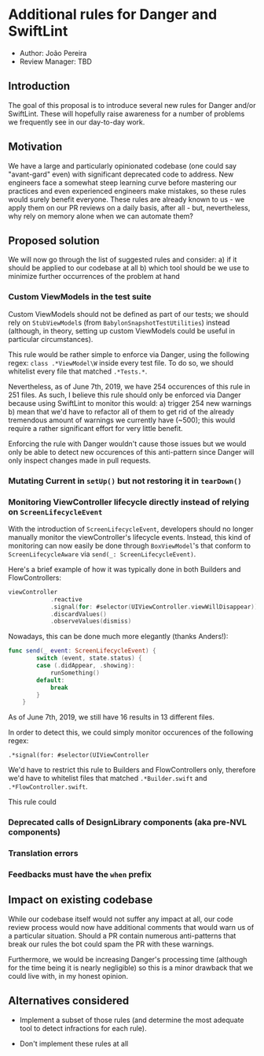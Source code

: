 # Additional rules for Danger and SwiftLint

* Author: João Pereira
* Review Manager: TBD

## Introduction

The goal of this proposal is to introduce several new rules for Danger and/or SwiftLint. These will hopefully raise awareness for a number of problems we frequently see in our day-to-day work.

## Motivation

We have a large and particularly opinionated codebase (one could say "avant-gard" even) with significant deprecated code to address.
New engineers face a somewhat steep learning curve before mastering our practices and even experienced engineers make mistakes, so these rules would surely benefit everyone. These rules are already known to us - we apply them on our PR reviews on a daily basis, after all - but, nevertheless, why rely on memory alone when we can automate them?

## Proposed solution

We will now go through the list of suggested rules and consider:
    a) if it should be applied to our codebase at all
    b) which tool should be we use to minimize further occurrences of the problem at hand

### Custom ViewModels in the test suite

Custom ViewModels should not be defined as part of our tests; we should rely on `StubViewModel`s (from `BabylonSnapshotTestUtilities`) instead (although, in theory, setting up custom ViewModels could be useful in particular circumstances).

This rule would be rather simple to enforce via Danger, using the following regex: `class .*ViewModel\W` inside every test file. 
To do so, we should whitelist every file that matched `.*Tests.*`.

Nevertheless, as of June 7th, 2019, we have 254 occurences of this rule in 251 files. 
As such, I believe this rule should only be enforced via Danger because using SwiftLint to monitor this would:
a) trigger 254 new warnings
b) mean that we'd have to refactor all of them to get rid of the already tremendous amount of warnings we currently have (~500); this would require a rather significant effort for very little benefit.

Enforcing the rule with Danger wouldn't cause those issues but we would only be able to detect new occurences of this anti-pattern since Danger will only inspect changes made in pull requests.

### Mutating Current in `setUp()` but not restoring it in `tearDown()`


### Monitoring ViewController lifecycle directly instead of relying on `ScreenLifecycleEvent`

With the introduction of `ScreenLifecycleEvent`, developers should no longer manually monitor the viewController's lifecycle events.
Instead, this kind of monitoring can now easily be done through `BoxViewModel`'s that conform to `ScreenLifecycleAware` via `send(_: ScreenLifecycleEvent)`.

Here's a brief example of how it was typically done in both Builders and FlowControllers:

```swift
viewController
            .reactive
            .signal(for: #selector(UIViewController.viewWillDisappear))
            .discardValues()
            .observeValues(dismiss)
```

Nowadays, this can be done much more elegantly (thanks Anders!):

```swift
func send(_ event: ScreenLifecycleEvent) {
        switch (event, state.status) {
        case (.didAppear, .showing):
            runSomething()
        default:
            break
        }
    }
```

As of June 7th, 2019, we still have 16 results in 13 different files.

In order to detect this, we could simply monitor occurences of the following regex:

`.*signal(for: #selector(UIViewController`

We'd have to restrict this rule to Builders and FlowControllers only, therefore we'd have to whitelist files that matched `.*Builder.swift` and `.*FlowController.swift`.

This rule could 


### Deprecated calls of DesignLibrary components (aka pre-NVL components)

### Translation errors

### Feedbacks must have the `when` prefix

## Impact on existing codebase

While our codebase itself would not suffer any impact at all, our code review process would now have additional comments that would warn us of a particular situation. Should a PR contain numerous anti-patterns that break our rules the bot could spam the PR with these warnings.

Furthermore, we would be increasing Danger's processing time (although for the time being it is nearly negligible) so this is a minor drawback that we could live with, in my honest opinion.

## Alternatives considered

* Implement a subset of those rules (and determine the most adequate tool to detect infractions for each rule).

* Don't implement these rules at all
